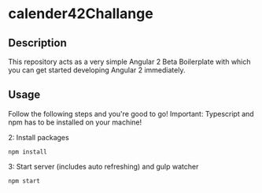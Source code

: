 # calender42Challange

## Description
This repository acts as a very simple Angular 2 Beta Boilerplate with which you can get started developing Angular 2 immediately.

## Usage
Follow the following steps and you're good to go! Important: Typescript and npm has to be installed on your machine!

2: Install packages
```
npm install
```
3: Start server (includes auto refreshing) and gulp watcher
```
npm start
```
